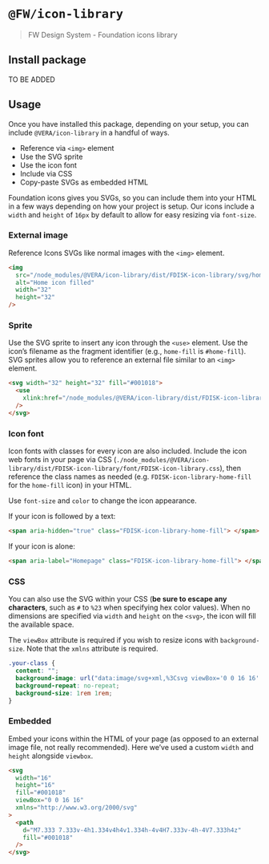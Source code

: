 # `@FW/icon-library`

> FW Design System - Foundation icons library

## Install package

TO BE ADDED

## Usage

Once you have installed this package, depending on your setup, you can include `@VERA/icon-library` in a handful of ways.

- Reference via `<img>` element
- Use the SVG sprite
- Use the icon font
- Include via CSS
- Copy-paste SVGs as embedded HTML

Foundation icons gives you SVGs, so you can include them into your HTML in a few ways depending on how your project is setup.
Our icons include a `width` and `height` of `16px` by default to allow for easy resizing via `font-size`.

### External image

Reference Icons SVGs like normal images with the `<img>` element.

```html
<img
  src="/node_modules/@VERA/icon-library/dist/FDISK-icon-library/svg/home-fill.svg"
  alt="Home icon filled"
  width="32"
  height="32"
/>
```

### Sprite

Use the SVG sprite to insert any icon through the `<use>` element. Use the icon’s filename as the fragment identifier (e.g., `home-fill` is `#home-fill`). SVG sprites allow you to reference an external file similar to an `<img>` element.

```html
<svg width="32" height="32" fill="#001018">
  <use
    xlink:href="/node_modules/@VERA/icon-library/dist/FDISK-icon-library/sprite/FDISK-icon-library.svg#home-fill"
  />
</svg>
```

### Icon font

Icon fonts with classes for every icon are also included. Include the icon web fonts in your page via CSS (`./node_modules/@VERA/icon-library/dist/FDISK-icon-library/font/FDISK-icon-library.css`), then reference the class names as needed (e.g. `FDISK-icon-library-home-fill` for the `home-fill` icon) in your HTML.

Use `font-size` and `color` to change the icon appearance.

If your icon is followed by a text:

```html
<span aria-hidden="true" class="FDISK-icon-library-home-fill"> </span> Homepage
```

If your icon is alone:

```html
<span aria-label="Homepage" class="FDISK-icon-library-home-fill"> </span>
```

### CSS

You can also use the SVG within your CSS (**be sure to escape any characters**, such as `#` to `%23` when specifying hex color values). When no dimensions are specified via `width` and `height` on the `<svg>`, the icon will fill the available space.

The `viewBox` attribute is required if you wish to resize icons with `background-size`. Note that the `xmlns` attribute is required.

```css
.your-class {
  content: "";
  background-image: url("data:image/svg+xml,%3Csvg viewBox='0 0 16 16' xmlns='http://www.w3.org/2000/svg'%3E%3Cpath d='M7.333 7.333v-4h1.334v4h4v1.334h-4v4H7.333v-4h-4V7.333h4Z'/%3E%3C/svg%3E");
  background-repeat: no-repeat;
  background-size: 1rem 1rem;
}
```

### Embedded

Embed your icons within the HTML of your page (as opposed to an external image file, not really recommended). Here we’ve used a custom `width` and `height` alongside `viewbox`.

```html
<svg
  width="16"
  height="16"
  fill="#001018"
  viewBox="0 0 16 16"
  xmlns="http://www.w3.org/2000/svg"
>
  <path
    d="M7.333 7.333v-4h1.334v4h4v1.334h-4v4H7.333v-4h-4V7.333h4z"
    fill="#001018"
  />
</svg>
```